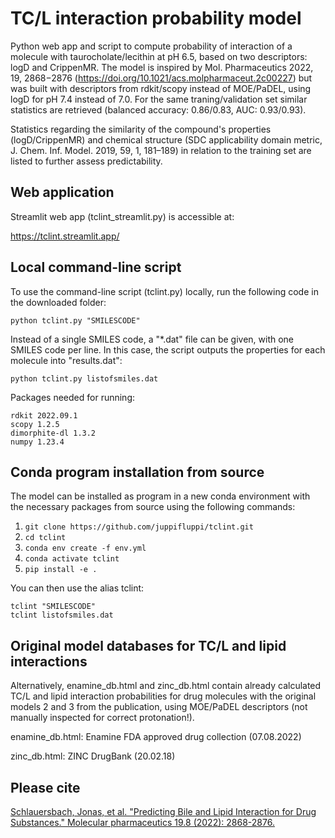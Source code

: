 # TC/L interaction probability model
Python web app and script to compute probability of interaction of a molecule with taurocholate/lecithin at pH 6.5, based on two descriptors: logD and CrippenMR. The model is inspired by Mol. Pharmaceutics 2022, 19, 2868−2876 (https://doi.org/10.1021/acs.molpharmaceut.2c00227) but was built with descriptors from rdkit/scopy instead of MOE/PaDEL, using logD for pH 7.4 instead of 7.0. For the same traning/validation set similar statistics are retrieved (balanced accuracy: 0.86/0.83, AUC: 0.93/0.93).

Statistics regarding the similarity of the compound's properties (logD/CrippenMR) and chemical structure (SDC applicability domain metric, J. Chem. Inf. Model. 2019, 59, 1, 181–189) in relation to the training set are listed to further assess predictability.

## Web application

Streamlit web app (tclint_streamlit.py) is accessible at:

https://tclint.streamlit.app/

## Local command-line script

To use the command-line script (tclint.py) locally, run the following code in the downloaded folder:
```
python tclint.py "SMILESCODE" 
```
Instead of a single SMILES code, a "*.dat" file can be given, with one SMILES code per line. In this case, the script outputs the properties for each molecule into "results.dat":
```
python tclint.py listofsmiles.dat 
```

Packages needed for running:
```
rdkit 2022.09.1
scopy 1.2.5
dimorphite-dl 1.3.2
numpy 1.23.4
```

## Conda program installation from source

The model can be installed as program in a new conda environment with the necessary packages from source using the following commands:

1. ```git clone https://github.com/juppifluppi/tclint.git```
2. ```cd tclint```
3. ```conda env create -f env.yml```
4. ```conda activate tclint```
5. ```pip install -e .```

You can then use the alias tclint:
```
tclint "SMILESCODE" 
tclint listofsmiles.dat
```

## Original model databases for TC/L and lipid interactions

Alternatively, enamine_db.html and zinc_db.html contain already calculated TC/L and lipid interaction probabilities for drug molecules with the original models 2 and 3 from the publication, using MOE/PaDEL descriptors (not manually inspected for correct protonation!).

enamine_db.html: Enamine FDA approved drug collection (07.08.2022)

zinc_db.html: ZINC DrugBank (20.02.18)

## Please cite

[Schlauersbach, Jonas, et al. "Predicting Bile and Lipid Interaction for Drug Substances." Molecular pharmaceutics 19.8 (2022): 2868-2876.](https://doi.org/10.1021/acs.molpharmaceut.2c00227)
